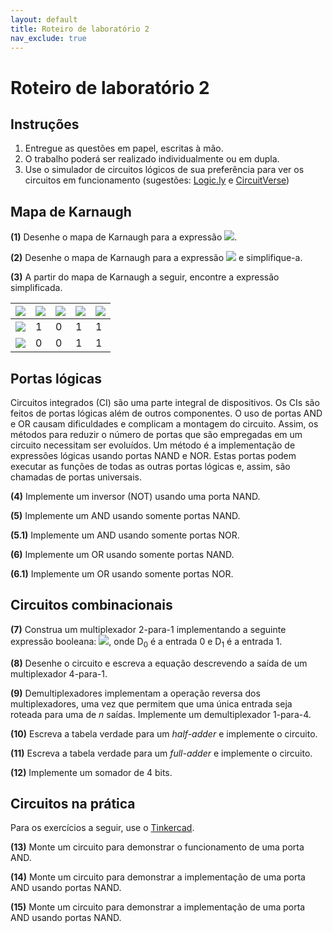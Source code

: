 ```yaml
---
layout: default
title: Roteiro de laboratório 2
nav_exclude: true
---
```


# Roteiro de laboratório 2

## Instruções

1. Entregue as questões em papel, escritas à mão. 
2. O trabalho poderá ser realizado individualmente ou em dupla.
3. Use o simulador de circuitos lógicos de sua preferência para ver os circuitos em funcionamento (sugestões: [Logic.ly](https://logic.ly/demo/) e [CircuitVerse](https://circuitverse.org/simulator))

## Mapa de Karnaugh

**(1)** Desenhe o mapa de Karnaugh para a expressão <img src="https://latex.codecogs.com/svg.image?Z = \overline{A} . B . \overline{C} + A.C"/>.

**(2)** Desenhe o mapa de Karnaugh para a expressão <img src="https://latex.codecogs.com/svg.image?Z = \overline{A} . \overline{B} . \overline{C} + A . \overline{B} . \overline{C}"/> e simplifique-a.

**(3)** A partir do mapa de Karnaugh a seguir, encontre a expressão simplificada.

| <img src="https://latex.codecogs.com/svg.image?Z"/> | <img src="https://latex.codecogs.com/svg.image?\overline{A}.\overline{B}"/> | <img src="https://latex.codecogs.com/svg.image?\overline{A}B"/> | <img src="https://latex.codecogs.com/svg.image?AB"/> | <img src="https://latex.codecogs.com/svg.image?A\overline{B}"/> |
|--|--|--|--|--|
| <img src="https://latex.codecogs.com/svg.image?\overline{C}"/> | 1 | 0 | 1 | 1 |
| <img src="https://latex.codecogs.com/svg.image?C"/> | 0 | 0 | 1 | 1 |

## Portas lógicas

Circuitos integrados (CI) são uma parte integral de dispositivos. Os CIs são feitos de portas lógicas além de outros componentes. O uso de portas AND e OR causam dificuldades e complicam a montagem do circuito. Assim, os métodos para reduzir o número de portas que são empregadas em um circuito necessitam ser evoluídos. Um método é a implementação de expressões lógicas usando portas NAND e NOR. Estas portas podem executar as funções de todas as outras portas lógicas e, assim, são chamadas de portas universais.

**(4)** Implemente um inversor (NOT) usando uma porta NAND.

**(5)** Implemente um AND usando somente portas NAND.

**(5.1)** Implemente um AND usando somente portas NOR.

**(6)** Implemente um OR usando somente portas NAND. 

**(6.1)** Implemente um OR usando somente portas NOR.

## Circuitos combinacionais

**(7)** Construa um multiplexador 2-para-1 implementando a seguinte expressão booleana: <img src="https://latex.codecogs.com/svg.image?Z=\overline{A}.D_0+A.D_1"/>, onde D<sub>0</sub> é a entrada 0 e D<sub>1</sub> é a entrada 1.

**(8)** Desenhe o circuito e escreva a equação descrevendo a saída de um multiplexador 4-para-1.

**(9)** Demultiplexadores implementam a operação reversa dos multiplexadores, uma vez que permitem que uma única entrada seja roteada para uma de *n* saídas. Implemente um demultiplexador 1-para-4.

**(10)** Escreva a tabela verdade para um *half-adder* e implemente o circuito.

**(11)** Escreva a tabela verdade para um *full-adder* e implemente o circuito.

**(12)** Implemente um somador de 4 bits.

## Circuitos na prática

Para os exercícios a seguir, use o [Tinkercad](https://www.tinkercad.com/).

**(13)** Monte um circuito para demonstrar o funcionamento de uma porta AND.

**(14)** Monte um circuito para demonstrar a implementação de uma porta AND usando portas NAND.

**(15)** Monte um circuito para demonstrar a implementação de uma porta AND usando portas NAND.